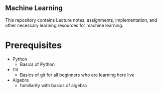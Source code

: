 ## Machine Learning
This repository contains Lecture notes, assignments, implementation, and other necessary learning resources for machine learning.

# Prerequisites
- Python
    - Basics of Python
- Git
    - Basics of git for all beginners who are learning here live
- Algebra
    - familiarity with basics of algebra
